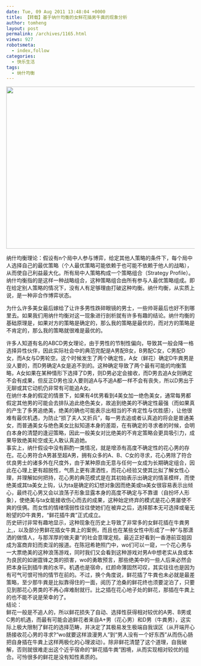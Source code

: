 ```yaml
---
date: Tue, 09 Aug 2011 13:48:04 +0000
title: 【转载】基于纳什均衡的女鲜花插男牛粪的现象分析
author: tomheng
layout: post
permalink: /archives/1165.html
views: 927
robotsmeta:
  - index,follow
categories:
  - 快乐生活
tags:
  - 纳什均衡
---
```

<img class="aligncenter size-full wp-image-1166" title="jjj" src="http://blog.webfuns.net/wp-content/uploads/2011/08/jjj.jpg" alt="" width="580" height="434" />

纳什均衡理论：假设有n个局中人参与博弈，给定其他人策略的条件下，每个局中人选择自己的最优策略（个人最优策略可能依赖于也可能不依赖于他人的战略），从而使自己利益最大化。所有局中人策略构成一个策略组合（Strategy Profile）。纳什均衡指的是这样一种战略组合，这种策略组合由所有参与人最优策略组成。即在给定别人策略的情况下，没有人有足够理由打破这种均衡。纳什均衡，从实质上说，是一种非合作博弈状态。

为什么许多美女最后嫁给了让许多男性跌碎眼镜的男士，一些帅哥最后也好不到哪里去。如果我们用纳什均衡对这一现象进行剖析就有许多有趣的结论。纳什均衡的基础原理是，如果对方的策略是确定的，那么我的策略是最优的，而对方的策略是不肯定的，那么我的策略就很难是最优的。

许多人知道有名的ABCD男女理论，由于男性的节制性偏向，导致其一般会降一格选择异性伙伴，因此实际社会中的典范完配是A男配B女，B男配C女，C男配D女，而A女与D男轮空。这个时候发生了两个确定性，A女（鲜花）确定D牛粪男是没人要的，而D男确定A女是追不到的。这种确定导致了两个最有可能的均衡策略，A女如果在某种情形下选择了D男，则D男必定会接收，而D男去追A女则确定不会有成果，但反正D男也没人要则追A与不追A都一样不会有丧失，所以D男出于无聊或其它动机仍非常有可能追A女。  
在纳什本身的假定的情景下，如果有4优男看到4美女加一绝色美女，通常每男都假定其他男的可能会去排队追此绝色美女，故追到绝美的不确定性最强（而如果真的产生了多男追绝美，绝美的确也可能表示出相当的不肯定性与优胜感），让他很难有最优机遇，为防止“损了夫人又折兵”，每一男去追或者认真追的将会是普通美女，而普通美女与绝色美女比拟知道本身的差距，在有确定的寻求者的时候，会明白本身的清楚的逢迎策略，因此一般美女对比绝美的不肯定策略会更具吸引力，成果导致绝美轮空或无人敢认真追她。  
事实上，纳什假设中没有斟酌一类情况，就是增添有高度不确定性的花心男的存在。花心男符合A男甚至超A男，拥有众多的A、B、C女的寻求，花心男除了符合优良男士的诸多外在尺度外，由于某种原由无意与任何一女成为长期确定组合，因此在心理上更有超脱性，气质上更有潇洒性，而花心经验又使其比拟了解女性心理，并理解如何把持，花心男的典范模式是在其初始表示出确定的情圣模样，而使绝美或其ta美女上钩，认为ta是确定的幻想对象因而绝美或ta美女很容易表示出倾心，最终花心男又会以浪荡子形象显露本身的高度不确定与不靠谱（自扮坏人形象），使绝美与ta女能接收伤心而去的成果，这种始定终弃的模式是花心男屡使不爽的伎俩。而女性的情绪懦弱性往往使她们在被弃之后，选择那本无可选择或毫无盼望的D牛粪男，“鲜花插牛粪”正式成立。  
历史研讨非常有趣地显示，这种现象在历史上导致了非常多的女鲜花插在牛粪男上,，以及部分男鲜花插女牛粪上的案例，而且也在某些女性中形成了一种“与那潇洒的做情人，与那浑厚的做夫妻”的社会意理定规。最近正好看到一香港前亚姐因成为富商弃妇而卖淫的报道。在陈冠希艳照门中，wo们可以一窥，一个花心男与一大票绝美的这种浪荡游戏，同时我们又会看到这种游戏对男A中想老实从良或本为良民的如谢霆锋之类的损害，wo的勇敢预言，那些绝美中的一些人后来必然会把本身玩到插牛粪的水平。机遇也是宿命，红颜命薄固然可叹，其实往往也是因为有可气可恨可怜的情节在前的。不过，换个角度说，鲜花插了牛粪也未必就是最差策略，至少那牛粪是比拟靠得住的一面，阅历了沧桑的鲜花终也须要淀泊了，只要见到那花心男类的不再心痒难耐就行。比之插在花心地子处的鲜花，那插在牛粪上的也不能不说是荣幸的了。  
结论：  
鲜花一般是不追人的，所以鲜花损失了自动、选择性获得相对较优的A男、B男或C男的机遇，而最有可能会追鲜花者来自A+男（花心男）和D男（牛粪男），这实际上极大限制了鲜花的选择范畴，并决定了其极易发生极端自我误区（从开端开心肠接收花心男的寻求?“wo就要这样浪漫男人”到“男人没有一个好东西”从而伤心肠把自身插在牛粪上这样两极化的心理波动）。除非鲜花清楚了这个道理，自我破解，否则就很难走出这个近乎宿命的“鲜花插牛粪”困境，从而实现相对较优的组合。可怜很多的鲜花是没有知性素质的。

